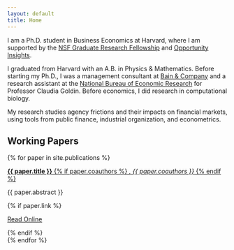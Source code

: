 ```yaml
---
layout: default
title: Home
---
```


<p>I am a Ph.D. student in Business Economics at Harvard, where I am supported by the <a href="https://www.nsfgrfp.org/" rel="external nofollow noopener" target="_blank">NSF Graduate Research Fellowship</a> and <a href="https://opportunityinsights.org/" rel="external nofollow noopener" target="_blank">Opportunity Insights</a>.</p>

<p>I graduated from Harvard with an A.B. in Physics &amp; Mathematics. Before starting my Ph.D., I was a management consultant at <a href="https://www.bain.com/" rel="external nofollow noopener" target="_blank">Bain &amp; Company</a> and a research assistant at the <a href="https://www.nber.org/" rel="external nofollow noopener" target="_blank">National Bureau of Economic Research</a> for Professor Claudia Goldin. Before economics, I did research in computational biology.</p>

<p>My research studies agency frictions and their impacts on financial markets, using tools from public finance, industrial organization, and econometrics.</p>

## Working Papers

{% for paper in site.publications %}
<p>
  <a class="btn btn-link"
     data-toggle="collapse"
     href="#{{ paper.id }}"
     role="button"
     aria-expanded="false"
     aria-controls="{{ paper.id }}">
    <strong>{{ paper.title }}</strong>
    {% if paper.coauthors %}
      <em>, {{ paper.coauthors }}</em>
    {% endif %}
  </a>
</p>

<div class="collapse" id="{{ paper.id }}">
  <p>{{ paper.abstract }}</p>
  {% if paper.link %}
    <p>
      <a href="{{ paper.link }}" target="_blank" rel="noopener">
        Read Online
      </a>
    </p>
  {% endif %}
</div>
{% endfor %}
